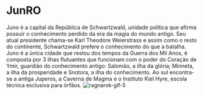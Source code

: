 # JunRO
Juno é a capital da República de Schwartzwald, unidade política que afirma possuir o conhecimento perdido da era da magia do mundo antigo. Seu atual presidente chama-se Karl Theodore Weierstrass e assim como o resto do continente, Schwartzwald prefere o conhecimento do que a batalha.  Juno é a única cidade que restou dos tempos da Guerra dos Mil Anos, é composta por 3 ilhas flutuantes que funcionam com o poder do Coração de Ymir, guardião do conhecimento antigo: Salomão, a ilha da glória; Minneta, a ilha da prosperidade e Snotora, a ilha do conhecimento.  Ao sul encontra-se a antiga Juperos, a Caverna de Magma e o Instituto Kiel Hyre, escola técnica exclusiva para órfãos.
![ragnarok-gif-5](chttps://user-images.githubusercontent.com/16235811/180701392-07cff833-41cf-4a77-9b75-e15cf34331ff.gif)

